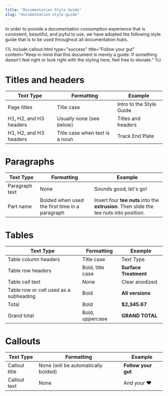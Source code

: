 ```yaml
---
title: "Documentation Style Guide"
slug: "documentation-style-guide"
---
```


In order to provide a documentation consumption experience that is consistent, beautiful, and joyful to use, we have adopted the following style guide that is to be used throughout all documentation hubs.

{%
include callout.html
type="success"
title="Follow your gut"
content="Keep in mind that this document is merely a guide. If something doesn't feel right or look right with the styling here, feel free to deviate."
%}

# Titles and headers

|Text Type                     |Formatting                    |Example                       |
|------------------------------|------------------------------|------------------------------|
|Page titles                   |Title case                    |Intro to the Style Guide
|H1, H2, and H3 headers        |Usually none (see below)      |Titles and headers
|H1, H2, and H3 headers        |Title case when text is a noun|Track End Plate

# Paragraphs

|Text Type                     |Formatting                    |Example                       |
|------------------------------|------------------------------|------------------------------|
|Paragraph text                |None                          |Sounds good, let's go!
|Part name                     |Bolded when used the first time in a paragraph|Insert four **tee nuts** into the **extrusion**. Then slide the tee nuts into position.

# Tables

|Text Type                     |Formatting                    |Example                       |
|------------------------------|------------------------------|------------------------------|
|Table column headers          |Title case                    |Text Type
|Table row headers             |Bold, title case              |**Surface Treatment**
|Table cell text               |None                          |Clear anodized
|Table row or cell used as a subheading|Bold                          |**All versions**
|Total                         |Bold                          |**$2,345.67**
|Grand total                   |Bold, uppercase               |**GRAND TOTAL**

# Callouts

|Text Type                     |Formatting                    |Example                       |
|------------------------------|------------------------------|------------------------------|
|Callout title                 |None (will be automatically bolded)|**Follow your gut**
|Callout text                  |None                          |And your :heart:

